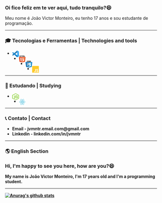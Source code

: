 <h3>
  <strong>Oi fico feliz em te ver aqui, tudo tranquilo?</strong>😄
</h3>  

<p>Meu nome é João Victor Monteiro, eu tenho 17 anos e sou estudante de programação. </p>

---

<h3>
  🎓 Tecnologias e Ferramentas | Technologies and tools
</h3>
<ul>
  <li><img height="22" width="22" src="imgs/vsc.png" alt="Visual Studio Code Icon" align="left"/></li>
  <li><img height="22" width="22" src="imgs/html.png" alt="HTML Icon" align="left"/></li>
  <li><img height="22" width="22" src="imgs/css.png" alt="CSS Icon" align="left"/></li>
  <li><img height="22" width="22" src="imgs/js.png" alt="Javascript Icon" align="left"/></li>
</ul>
  
--- 


<h3>
  📖 Estudando | Studying
</h3>

<ul>
  <li><img height="22" width="22" src="imgs/node.png" alt='Node.JS Icon' align="left"/></li>
  <li><img height="22" width="22" src="imgs/react.png" alt='React Icon' align="left"/></li>
</ul>


---

<h3>
 📞 Contato | Contact
</h3>
<ul>
  <li><strong>Email -<strong> jvmntr.email.com@gmail.com</li>
  <li><strong>Linkedin -<strong> linkedin.com/in/jvmntr</li>
</ul>

---

<h3>
 🌎 English Section
</h3>

<h3>
  <strong>Hi, I'm happy to see you here, how are you?</strong>😄
</h3>  

<p>My name is João Victor Monteiro, I'm 17 years old and I'm a programming student. </p>

---

[![Anurag's github stats](https://github-readme-stats.vercel.app/api?username=jvmntr)](https://github.com/anuraghazra/github-readme-stats)

<!--
**Jvmntr/Jvmntr** is a ✨ _special_ ✨ repository because its `README.md` (this file) appears on your GitHub profile.

Here are some ideas to get you started:

- 🔭 I’m currently working on ...
- 🌱 I’m currently learning ...
- 👯 I’m looking to collaborate on ...
- 🤔 I’m looking for help with ...
- 💬 Ask me about ...
- 📫 How to reach me: ...
- 😄 Pronouns: ...
- ⚡ Fun fact: ...
-->

